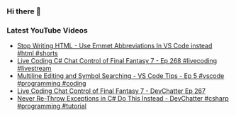 ### Hi there 👋


<!--
**benrick/benrick** is a ✨ _special_ ✨ repository because its `README.md` (this file) appears on your GitHub profile.

Here are some ideas to get you started:

- 🔭 I’m currently working on ...
- 🌱 I’m currently learning ...
- 👯 I’m looking to collaborate on ...
- 🤔 I’m looking for help with ...
- 💬 Ask me about ...
- 📫 How to reach me: ...
- 😄 Pronouns: he/him
- ⚡ Fun fact: ...
-->

### Latest YouTube Videos
<!-- BLOG-POST-LIST:START -->
- [Stop Writing HTML - Use Emmet Abbreviations In VS Code instead #html #shorts](https://www.youtube.com/watch?v=VzEkqPLeFZA)
- [Live Coding C# Chat Control of Final Fantasy 7 - Ep 268 #livecoding #livestream](https://www.youtube.com/watch?v=7h4QVQbqp3g)
- [Multiline Editing and Symbol Searching - VS Code Tips - Ep 5 #vscode #programming #coding](https://www.youtube.com/watch?v=6oKu_0VC0fY)
- [Live Coding Chat Control of Final Fantasy 7 - DevChatter Ep 267](https://www.youtube.com/watch?v=1zWRlJMEjH8)
- [Never Re-Throw Exceptions in C# Do This Instead - DevChatter #csharp #programming #tutorial](https://www.youtube.com/watch?v=RyBBOnkPYHc)
<!-- BLOG-POST-LIST:END -->
